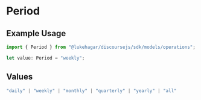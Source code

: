 # Period

## Example Usage

```typescript
import { Period } from "@lukehagar/discoursejs/sdk/models/operations";

let value: Period = "weekly";
```

## Values

```typescript
"daily" | "weekly" | "monthly" | "quarterly" | "yearly" | "all"
```
